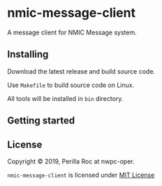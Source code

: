# nmic-message-client

A message client for NMIC Message system.

## Installing

Download the latest release and build source code.

Use `Makefile` to build source code on Linux.

All tools will be installed in `bin` directory.

## Getting started

## License

Copyright &copy; 2019, Perilla Roc at nwpc-oper.

`nmic-message-client` is licensed under [MIT License](LICENSE)